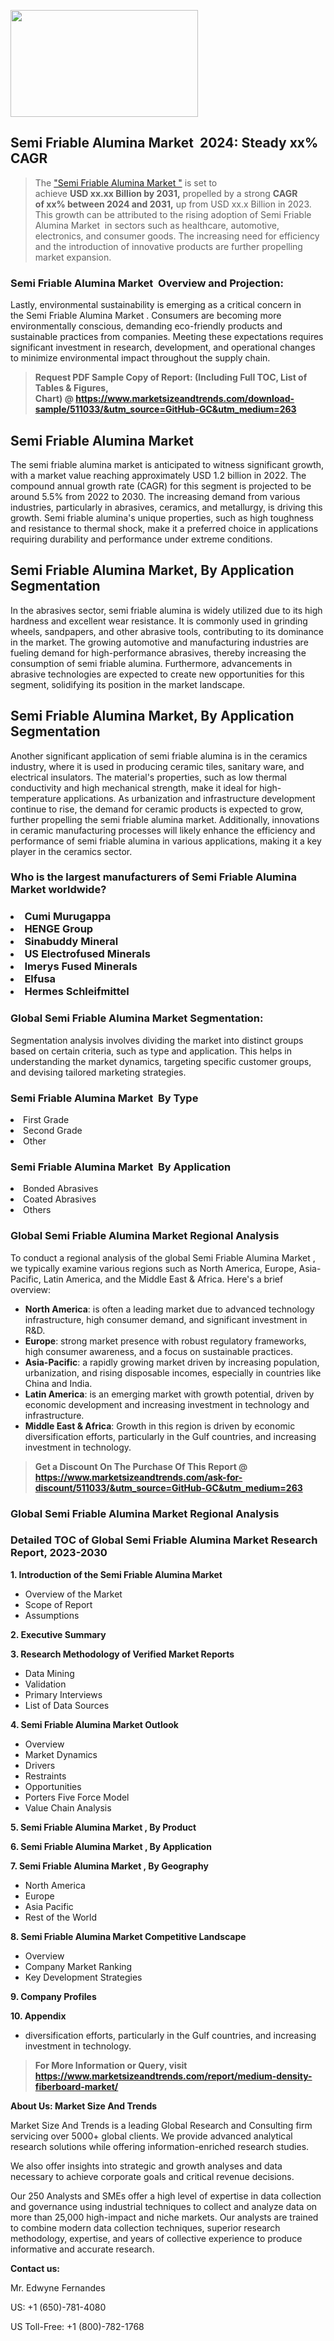 <p><img class="alignnone size-medium wp-image-20088" src="https://ffe5etoiles.com/wp-content/uploads/2024/12/MST1-300x171.png" alt="" width="300" height="171" /></p><h2 id="ember46" class="ember-view reader-text-block__heading-2">Semi Friable Alumina Market &nbsp;2024: Steady&nbsp;xx% CAGR</h2><blockquote id="ember47" class="ember-view reader-text-block__blockquote">The&nbsp;<a class="app-aware-link " href="https://www.marketsizeandtrends.com/download-sample/511033/&utm_source=GitHub-GC&utm_medium=263" target="_blank" data-test-app-aware-link="">"Semi Friable Alumina Market "</a>&nbsp;is set to achieve&nbsp;<strong>USD&nbsp;xx.xx&nbsp;Billion by 2031,</strong>&nbsp;propelled by a strong&nbsp;<strong>CAGR of&nbsp;xx% between 2024 and 2031,</strong>&nbsp;up from USD xx.x Billion in 2023. This growth can be attributed to the rising adoption of&nbsp;Semi Friable Alumina Market &nbsp;in sectors such as healthcare, automotive, electronics, and consumer goods. The increasing need for efficiency and the introduction of innovative products are further propelling market expansion.</blockquote><h3 id="ember48" class="ember-view reader-text-block__heading-3">Semi Friable Alumina Market &nbsp;Overview and Projection:</h3><p id="ember49" class="ember-view reader-text-block__paragraph">Lastly, environmental sustainability is emerging as a critical concern in the&nbsp;Semi Friable Alumina Market . Consumers are becoming more environmentally conscious, demanding eco-friendly products and sustainable practices from companies. Meeting these expectations requires significant investment in research, development, and operational changes to minimize environmental impact throughout the supply chain.</p><blockquote id="ember50" class="ember-view reader-text-block__blockquote"><strong>Request PDF Sample Copy of Report: (Including Full TOC, List of Tables &amp; Figures, Chart)&nbsp;@&nbsp;<strong><a href="https://www.marketsizeandtrends.com/download-sample/511033/&utm_source=GitHub-GC&utm_medium=263" target="_blank">https://www.marketsizeandtrends.com/download-sample/511033/&utm_source=GitHub-GC&utm_medium=263</a></strong></strong></blockquote><h3 class=""> <h2>Semi Friable Alumina Market</h2><p>The semi friable alumina market is anticipated to witness significant growth, with a market value reaching approximately USD 1.2 billion in 2022. The compound annual growth rate (CAGR) for this segment is projected to be around 5.5% from 2022 to 2030. The increasing demand from various industries, particularly in abrasives, ceramics, and metallurgy, is driving this growth. Semi friable alumina's unique properties, such as high toughness and resistance to thermal shock, make it a preferred choice in applications requiring durability and performance under extreme conditions.</p><h2>Semi Friable Alumina Market, By Application Segmentation</h2><p>In the abrasives sector, semi friable alumina is widely utilized due to its high hardness and excellent wear resistance. It is commonly used in grinding wheels, sandpapers, and other abrasive tools, contributing to its dominance in the market. The growing automotive and manufacturing industries are fueling demand for high-performance abrasives, thereby increasing the consumption of semi friable alumina. Furthermore, advancements in abrasive technologies are expected to create new opportunities for this segment, solidifying its position in the market landscape.</p><h2>Semi Friable Alumina Market, By Application Segmentation</h2><p>Another significant application of semi friable alumina is in the ceramics industry, where it is used in producing ceramic tiles, sanitary ware, and electrical insulators. The material's properties, such as low thermal conductivity and high mechanical strength, make it ideal for high-temperature applications. As urbanization and infrastructure development continue to rise, the demand for ceramic products is expected to grow, further propelling the semi friable alumina market. Additionally, innovations in ceramic manufacturing processes will likely enhance the efficiency and performance of semi friable alumina in various applications, making it a key player in the ceramics sector.</p></h3><h3 id="" class="">Who is the largest manufacturers of&nbsp;Semi Friable Alumina Market worldwide?</h3><h3 class=""></Li><Li>Cumi Murugappa</Li><Li> HENGE Group</Li><Li> Sinabuddy Mineral</Li><Li> US Electrofused Minerals</Li><Li> Imerys Fused Minerals</Li><Li> Elfusa</Li><Li> Hermes Schleifmittel</h3><h3 id="ember53" class="ember-view reader-text-block__heading-3">Global&nbsp;Semi Friable Alumina Market Segmentation:</h3><p id="ember54" class="ember-view reader-text-block__paragraph">Segmentation analysis involves dividing the market into distinct groups based on certain criteria, such as type and application. This helps in understanding the market dynamics, targeting specific customer groups, and devising tailored marketing strategies.</p><h3 id="" class="">Semi Friable Alumina Market &nbsp;By Type</h3><p></Li><Li>First Grade</Li><Li> Second Grade</Li><Li> Other</p><h3 id="" class="">Semi Friable Alumina Market &nbsp;By Application</h3><p class=""></Li><Li>Bonded Abrasives</Li><Li> Coated Abrasives</Li><Li> Others</p><h3 id="ember62" class="ember-view reader-text-block__heading-3">Global Semi Friable Alumina Market Regional Analysis</h3><p id="ember63" class="ember-view reader-text-block__paragraph">To conduct a regional analysis of the global Semi Friable Alumina Market , we typically examine various regions such as North America, Europe, Asia-Pacific, Latin America, and the Middle East &amp; Africa. Here's a brief overview:</p><ul><li><strong>North America</strong>: is often a leading market due to advanced technology infrastructure, high consumer demand, and significant investment in R&amp;D.</li><li><strong>Europe</strong>: strong market presence with robust regulatory frameworks, high consumer awareness, and a focus on sustainable practices.</li><li><strong>Asia-Pacific</strong>: a rapidly growing market driven by increasing population, urbanization, and rising disposable incomes, especially in countries like China and India.</li><li><strong>Latin America</strong>: is an emerging market with growth potential, driven by economic development and increasing investment in technology and infrastructure.</li><li><strong>Middle East &amp; Africa</strong>: Growth in this region is driven by economic diversification efforts, particularly in the Gulf countries, and increasing investment in technology.</li></ul><blockquote id="ember61" class="ember-view reader-text-block__blockquote"><strong>Get a Discount On The Purchase Of This Report @ <strong><a href="https://html-cleaner.com/" target="">https://www.marketsizeandtrends.com/ask-for-discount/511033/&utm_source=GitHub-GC&utm_medium=263</a></strong></strong></blockquote><h3 id="ember62" class="ember-view reader-text-block__heading-3">Global Semi Friable Alumina Market Regional Analysis</h3><h3 id="" class="">Detailed TOC of Global Semi Friable Alumina Market Research Report, 2023-2030</h3><p id="" class=""><strong>1. Introduction of the Semi Friable Alumina Market </strong></p><ul><li>Overview of the Market</li><li>Scope of Report</li><li>Assumptions</li></ul><p id="" class=""><strong>2. Executive Summary</strong></p><p id="" class=""><strong>3. Research Methodology of Verified Market Reports</strong></p><ul><li>Data Mining</li><li>Validation</li><li>Primary Interviews</li><li>List of Data Sources</li></ul><p id="" class=""><strong>4. Semi Friable Alumina Market Outlook</strong></p><ul><li>Overview</li><li>Market Dynamics</li><li>Drivers</li><li>Restraints</li><li>Opportunities</li><li>Porters Five Force Model</li><li>Value Chain Analysis</li></ul><p id="" class=""><strong>5. Semi Friable Alumina Market , By Product</strong></p><p id="" class=""><strong>6. Semi Friable Alumina Market , By Application</strong></p><p id="" class=""><strong>7. Semi Friable Alumina Market , By Geography</strong></p><ul><li>North America</li><li>Europe</li><li>Asia Pacific</li><li>Rest of the World</li></ul><p id="" class=""><strong>8. Semi Friable Alumina Market Competitive Landscape</strong></p><ul><li>Overview</li><li>Company Market Ranking</li><li>Key Development Strategies</li></ul><p id="" class=""><strong>9. Company Profiles</strong></p><p id="" class=""><strong>10. Appendix</strong></p><ul><li>diversification efforts, particularly in the Gulf countries, and increasing investment in technology.</li></ul><blockquote id="ember65" class="ember-view reader-text-block__blockquote"><strong>For More Information or Query, visit <strong><strong><a href="https://html-cleaner.com/" target="">https://www.marketsizeandtrends.com/report/medium-density-fiberboard-market/</a></strong></strong></strong></blockquote><p id="" class=""><strong>About Us: Market Size And Trends</strong></p><p id="" class="">Market Size And Trends is a leading Global Research and Consulting firm servicing over 5000+ global clients. We provide advanced analytical research solutions while offering information-enriched research studies.</p><p id="" class="">We also offer insights into strategic and growth analyses and data necessary to achieve corporate goals and critical revenue decisions.</p><p id="" class="">Our 250 Analysts and SMEs offer a high level of expertise in data collection and governance using industrial techniques to collect and analyze data on more than 25,000 high-impact and niche markets. Our analysts are trained to combine modern data collection techniques, superior research methodology, expertise, and years of collective experience to produce informative and accurate research.</p><p id="" class=""><strong>Contact us:</strong></p><p id="" class="">Mr. Edwyne Fernandes</p><p id="" class="">US: +1 (650)-781-4080</p><p id="" class="">US Toll-Free: +1 (800)-782-1768</p>
